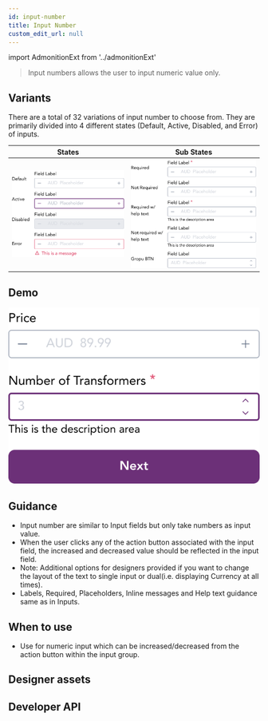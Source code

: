 ```yaml
---
id: input-number
title: Input Number
custom_edit_url: null
---
```


import AdmonitionExt from '../admonitionExt'

> Input numbers allows the user to input numeric value only.


## Variants

There are a total of 32 variations of input number to choose from. They are primarily divided into 4 different states (Default, Active, Disabled, and Error) of inputs.

| States | Sub States|
| ---    | ---       |
| ![Input number State](img/inputnumber-state.svg) | ![Input number Substate](img/inputnumber-sub-state.svg) |


## Demo

![Input number demo](img/inputnumber-demo.svg)


## Guidance

* Input number are similar to Input fields but only take numbers as input value.
* When the user clicks any of the action button associated with the input field, the increased and decreased value should be reflected in the input field.
* Note: Additional options for designers provided if you want to change the layout of the text to single input or dual(i.e. displaying Currency at all times).
* Labels, Required, Placeholders, Inline messages and Help text guidance same as in Inputs.


## When to use

* Use for numeric input which can be increased/decreased from the action button within the input group.


## Designer assets

<AdmonitionExt type="figma" url="https://www.figma.com/file/kzLxtqv6YGL0wotiqzgEo4/GEL-UI-Doc?node-id=696%3A97366" />


## Developer API

<AdmonitionExt type="vue" url="https://primefaces.org/primevue/inputnumber" />